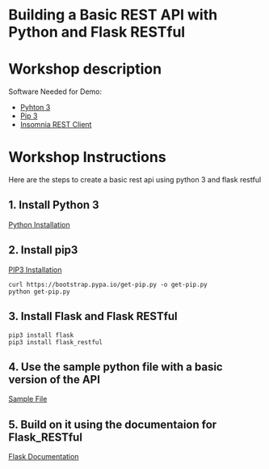 # Building a Basic REST API with Python and Flask RESTful

# Workshop description
Software Needed for Demo:
- [Pyhton 3](https://www.python.org/downloads/)
- [Pip 3](https://pip.pypa.io/en/stable/installing/)
- [Insomnia REST Client](https://insomnia.rest/)


# Workshop Instructions
Here are the steps to create a basic rest api using python 3 and flask restful

## 1. Install Python 3
[Python Installation](https://realpython.com/installing-python/)

## 2. Install pip3
[PIP3 Installation](https://pip.pypa.io/en/stable/installing/)
```
curl https://bootstrap.pypa.io/get-pip.py -o get-pip.py
python get-pip.py
```
## 3. Install Flask and Flask RESTful
```
pip3 install flask
pip3 install flask_restful
```

## 4. Use the sample python file with a basic version of the API
[Sample File](./main.py)

## 5. Build on it using the documentaion for Flask_RESTful
[Flask Documentation](https://flask-restful.readthedocs.io/en/latest/)
